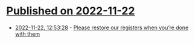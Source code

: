 # [Published on 2022-11-22](index.md)

* [2022-11-22, 12:53:28](https://lobste.rs/s/d1aydy/please_restore_our_registers_when_you_re) - [Please restore our registers when you’re done with them](https://randomascii.wordpress.com/2022/11/21/please-restore-our-registers-when-youre-done-with-them/)
